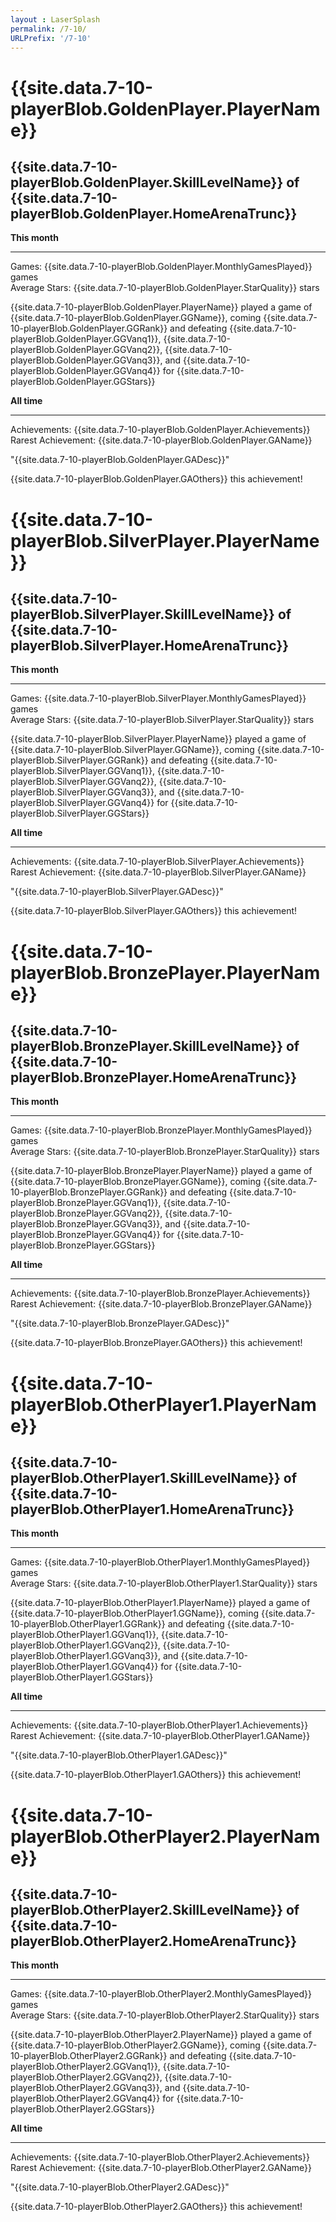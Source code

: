 ```yaml
---
layout : LaserSplash
permalink: /7-10/
URLPrefix: '/7-10'
---
```


<div class = "LaserCardWrapper LaserCardWrapperGold  col-lg-12">
    <div class = "LaserCardContent">
        <div class = "row container-fluid">
            <div class = "LaserCardNames col-sm-3">
                <h1> {{site.data.7-10-playerBlob.GoldenPlayer.PlayerName}} </h1> 
            </div>
            <div class = "LaserCardNames col-sm-9"> <h2> {{site.data.7-10-playerBlob.GoldenPlayer.SkillLevelName}} of 
                {{site.data.7-10-playerBlob.GoldenPlayer.HomeArenaTrunc}} </h2> 
            </div>
        </div>
        <div class = "row container-fluid">
            <div class = "LaserCardBlock col-sm-6" >
                <b>This month</b> <hr/> 
                Games: {{site.data.7-10-playerBlob.GoldenPlayer.MonthlyGamesPlayed}} games <br/>
                Average Stars: {{site.data.7-10-playerBlob.GoldenPlayer.StarQuality}} stars <br/><p>
                {{site.data.7-10-playerBlob.GoldenPlayer.PlayerName}} played a game of {{site.data.7-10-playerBlob.GoldenPlayer.GGName}}, coming {{site.data.7-10-playerBlob.GoldenPlayer.GGRank}} and defeating {{site.data.7-10-playerBlob.GoldenPlayer.GGVanq1}}, {{site.data.7-10-playerBlob.GoldenPlayer.GGVanq2}}, {{site.data.7-10-playerBlob.GoldenPlayer.GGVanq3}}, and {{site.data.7-10-playerBlob.GoldenPlayer.GGVanq4}} for {{site.data.7-10-playerBlob.GoldenPlayer.GGStars}} <br/></p>
            </div>
            <div class = "LaserCardBlock col-sm-6" >
                <b>All time</b> <hr/>
                Achievements: {{site.data.7-10-playerBlob.GoldenPlayer.Achievements}} <br/>
                Rarest Achievement: {{site.data.7-10-playerBlob.GoldenPlayer.GAName}} <p>
                "{{site.data.7-10-playerBlob.GoldenPlayer.GADesc}}"  </p><p>
                {{site.data.7-10-playerBlob.GoldenPlayer.GAOthers}} this achievement!  </p>
            </div>
        </div>
    </div>
</div>

<div class = "LaserCardWrapper LaserCardWrapperSilver col-lg-12 ">
    <div class = "LaserCardContent">
        <div class = "row container-fluid">
            <div class = "LaserCardNames col-sm-3"><h1> {{site.data.7-10-playerBlob.SilverPlayer.PlayerName}} </h1> </div>
            <div class = "LaserCardNames col-sm-9"> <h2> {{site.data.7-10-playerBlob.SilverPlayer.SkillLevelName}} of 
                {{site.data.7-10-playerBlob.SilverPlayer.HomeArenaTrunc}} </h2> 
            </div>
        </div>
        <div class = "row container-fluid">
            <div class = "LaserCardBlock col-sm-6" >
                <b>This month</b> <hr/> 
                Games: {{site.data.7-10-playerBlob.SilverPlayer.MonthlyGamesPlayed}} games <br/>
                Average Stars: {{site.data.7-10-playerBlob.SilverPlayer.StarQuality}} stars <br/><p>
                {{site.data.7-10-playerBlob.SilverPlayer.PlayerName}} played a game of {{site.data.7-10-playerBlob.SilverPlayer.GGName}}, coming {{site.data.7-10-playerBlob.SilverPlayer.GGRank}} and defeating {{site.data.7-10-playerBlob.SilverPlayer.GGVanq1}}, {{site.data.7-10-playerBlob.SilverPlayer.GGVanq2}}, {{site.data.7-10-playerBlob.SilverPlayer.GGVanq3}}, and {{site.data.7-10-playerBlob.SilverPlayer.GGVanq4}} for {{site.data.7-10-playerBlob.SilverPlayer.GGStars}} <br/></p>
            </div> 
            <div class = "LaserCardBlock col-sm-6" >
                <b>All time</b> <hr/>
                Achievements: {{site.data.7-10-playerBlob.SilverPlayer.Achievements}} <br/>
                Rarest Achievement: {{site.data.7-10-playerBlob.SilverPlayer.GAName}} <p>
                "{{site.data.7-10-playerBlob.SilverPlayer.GADesc}}"  </p><p>
                {{site.data.7-10-playerBlob.SilverPlayer.GAOthers}} this achievement!  </p>
            </div>
            <div class = "col-sm-1"></div>
        </div>
    </div>
</div>

<div class = "LaserCardWrapperBronze col-lg-12 LaserCardWrapper">
    <div class = "LaserCardContent">
        <div class = "row container-fluid">
            <div class = "LaserCardNames col-sm-3"><h1> {{site.data.7-10-playerBlob.BronzePlayer.PlayerName}} </h1> </div>
            <div class = "LaserCardNames col-sm-9"> <h2> {{site.data.7-10-playerBlob.BronzePlayer.SkillLevelName}} of 
                {{site.data.7-10-playerBlob.BronzePlayer.HomeArenaTrunc}} </h2> 
            </div>
        </div>
        <div class = "row container-fluid">
            <div class = "LaserCardBlock col-sm-6" >
                <b>This month</b> <hr/> 
                Games: {{site.data.7-10-playerBlob.BronzePlayer.MonthlyGamesPlayed}} games <br/>
                Average Stars: {{site.data.7-10-playerBlob.BronzePlayer.StarQuality}} stars <br/><p>
                {{site.data.7-10-playerBlob.BronzePlayer.PlayerName}} played a game of {{site.data.7-10-playerBlob.BronzePlayer.GGName}}, coming {{site.data.7-10-playerBlob.BronzePlayer.GGRank}} and defeating {{site.data.7-10-playerBlob.BronzePlayer.GGVanq1}}, {{site.data.7-10-playerBlob.BronzePlayer.GGVanq2}}, {{site.data.7-10-playerBlob.BronzePlayer.GGVanq3}}, and {{site.data.7-10-playerBlob.BronzePlayer.GGVanq4}} for {{site.data.7-10-playerBlob.BronzePlayer.GGStars}} <br/></p>
            </div>
            <div class = "LaserCardBlock col-sm-6" >
                <b>All time</b> <hr/>
                Achievements: {{site.data.7-10-playerBlob.BronzePlayer.Achievements}} <br/>
                Rarest Achievement: {{site.data.7-10-playerBlob.BronzePlayer.GAName}} <p>
                "{{site.data.7-10-playerBlob.BronzePlayer.GADesc}}"  </p><p>
                {{site.data.7-10-playerBlob.BronzePlayer.GAOthers}} this achievement!  </p>
            </div>
        </div>
    </div>
</div>

<div class = "LaserCardWrapperOther col-lg-12 LaserCardWrapper">
    <div class = "LaserCardContent">
        <div class = "row container-fluid">
            <div class = "LaserCardNames col-sm-3"><h1> {{site.data.7-10-playerBlob.OtherPlayer1.PlayerName}} </h1> </div>
            <div class = "LaserCardNames col-sm-9"> <h2> {{site.data.7-10-playerBlob.OtherPlayer1.SkillLevelName}} of 
                {{site.data.7-10-playerBlob.OtherPlayer1.HomeArenaTrunc}} </h2> 
            </div>
        </div>
        <div class = "row container-fluid">
            <div class = "LaserCardBlock col-sm-6" >
                <b>This month</b> <hr/> 
                Games: {{site.data.7-10-playerBlob.OtherPlayer1.MonthlyGamesPlayed}} games <br/>
                Average Stars: {{site.data.7-10-playerBlob.OtherPlayer1.StarQuality}} stars <br/><p>
                {{site.data.7-10-playerBlob.OtherPlayer1.PlayerName}} played a game of {{site.data.7-10-playerBlob.OtherPlayer1.GGName}}, coming {{site.data.7-10-playerBlob.OtherPlayer1.GGRank}} and defeating {{site.data.7-10-playerBlob.OtherPlayer1.GGVanq1}}, {{site.data.7-10-playerBlob.OtherPlayer1.GGVanq2}}, {{site.data.7-10-playerBlob.OtherPlayer1.GGVanq3}}, and {{site.data.7-10-playerBlob.OtherPlayer1.GGVanq4}} for {{site.data.7-10-playerBlob.OtherPlayer1.GGStars}} <br/></p>
            </div>
            <div class = "LaserCardBlock col-sm-6" >
                <b>All time</b> <hr/>
                Achievements: {{site.data.7-10-playerBlob.OtherPlayer1.Achievements}} <br/>
                Rarest Achievement: {{site.data.7-10-playerBlob.OtherPlayer1.GAName}} <p>
                "{{site.data.7-10-playerBlob.OtherPlayer1.GADesc}}"  </p><p>
                {{site.data.7-10-playerBlob.OtherPlayer1.GAOthers}} this achievement!  </p>
            </div>
        </div>
    </div>
</div>

<div class = "LaserCardWrapperOther col-lg-12 LaserCardWrapper">
    <div class = "LaserCardContent">
        <div class = "row container-fluid">
            <div class = "LaserCardNames col-sm-3"><h1> {{site.data.7-10-playerBlob.OtherPlayer2.PlayerName}} </h1> </div>
            <div class = "LaserCardNames col-sm-9"> <h2> {{site.data.7-10-playerBlob.OtherPlayer2.SkillLevelName}} of 
                {{site.data.7-10-playerBlob.OtherPlayer2.HomeArenaTrunc}} </h2> 
            </div>
        </div>
        <div class = "row container-fluid">
            <div class = "LaserCardBlock col-sm-6" >
                <b>This month</b> <hr/> 
                Games: {{site.data.7-10-playerBlob.OtherPlayer2.MonthlyGamesPlayed}} games <br/>
                Average Stars: {{site.data.7-10-playerBlob.OtherPlayer2.StarQuality}} stars <br/><p>
                {{site.data.7-10-playerBlob.OtherPlayer2.PlayerName}} played a game of {{site.data.7-10-playerBlob.OtherPlayer2.GGName}}, coming {{site.data.7-10-playerBlob.OtherPlayer2.GGRank}} and defeating {{site.data.7-10-playerBlob.OtherPlayer2.GGVanq1}}, {{site.data.7-10-playerBlob.OtherPlayer2.GGVanq2}}, {{site.data.7-10-playerBlob.OtherPlayer2.GGVanq3}}, and {{site.data.7-10-playerBlob.OtherPlayer2.GGVanq4}} for {{site.data.7-10-playerBlob.OtherPlayer2.GGStars}} <br/></p>
            </div>
            <div class = "LaserCardBlock col-sm-6" >
                <b>All time</b> <hr/>
                Achievements: {{site.data.7-10-playerBlob.OtherPlayer2.Achievements}} <br/>
                Rarest Achievement: {{site.data.7-10-playerBlob.OtherPlayer2.GAName}} <p>
                "{{site.data.7-10-playerBlob.OtherPlayer2.GADesc}}"  </p><p>
                {{site.data.7-10-playerBlob.OtherPlayer2.GAOthers}} this achievement!  </p>
            </div>
        </div>
    </div>
</div>
